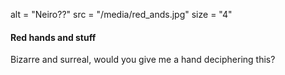 alt = "Neiro??"
src = "/media/red_ands.jpg"
size = "4"

#### Red hands and stuff

Bizarre and surreal, would you give me a hand deciphering this?
